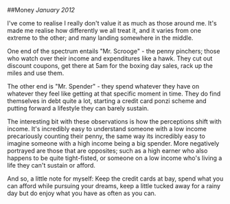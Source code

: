 ##Money
_January 2012_

I've come to realise I really don't value it as much as those around me. It's made me realise how differently we all treat it, and it varies from one extreme to the other; and many landing somewhere in the middle.

One end of the spectrum entails "Mr. Scrooge" - the penny pinchers; those who watch over their income and expenditures like a hawk. They cut out discount coupons, get there at 5am for the boxing day sales, rack up the miles and use them.

The other end is "Mr. Spender" - they spend whatever they have on whatever they feel like getting at that specific moment in time. They do find themselves in debt quite a lot, starting a credit card ponzi scheme and putting forward a lifestyle they can barely sustain.

The interesting bit with these observations is how the perceptions shift with income. It's incredibly easy to understand someone with a low income precariously counting their penny, the same way its incredibly easy to imagine someone with a high income being a big spender. More negatively portrayed are those that are opposites; such as a high earner who also happens to be quite tight-fisted, or someone on a low income who's living a life they can't sustain or afford.

And so, a little note for myself: Keep the credit cards at bay, spend what you can afford while pursuing your dreams, keep a little tucked away for a rainy day but do enjoy what you have as often as you can.